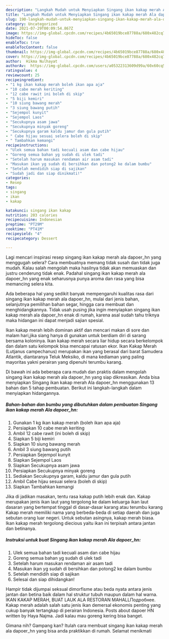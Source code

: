 ```yaml
---
description: "Langkah Mudah untuk Menyiapkan Singang ikan kakap merah Ala dapoer_hn Anti Gagal"
title: "Langkah Mudah untuk Menyiapkan Singang ikan kakap merah Ala dapoer_hn Anti Gagal"
slug: 190-langkah-mudah-untuk-menyiapkan-singang-ikan-kakap-merah-ala-dapoer-hn-anti-gagal
category: Uncategorized
date: 2021-07-29T00:09:54.867Z
image: https://img-global.cpcdn.com/recipes/4b65019bce87788a/680x482cq70/singang-ikan-kakap-merah-ala-dapoer_hn-foto-resep-utama.jpg
hideToc: false
enableToc: true
enableTocContent: false
thumbnail: https://img-global.cpcdn.com/recipes/4b65019bce87788a/680x482cq70/singang-ikan-kakap-merah-ala-dapoer_hn-foto-resep-utama.jpg
cover: https://img-global.cpcdn.com/recipes/4b65019bce87788a/680x482cq70/singang-ikan-kakap-merah-ala-dapoer_hn-foto-resep-utama.jpg
author:  Hikma Nulhayat
authorAv:  https://img-global.cpcdn.com/users/a05322313609d99a/60x60cq50/avatar.jpg
ratingvalue: 4
reviewcount: 25
recipeingredient:
- "1 kg ikan kakap merah boleh ikan apa aja"
- "10 cabe merah keriting"
- "12 cabe rawit ini boleh di skip"
- "5 biji kemiri"
- "10 siung bawang merah"
- "3 siung bawang putih"
- "Sejempol kunyit"
- "Sejempol Laos"
- "Secukupnya asam jawa"
- "Secukupnya minyak goreng"
- "Secukupnya garam kaldu jamur dan gula putih"
- " Cabe hijau sesuai selera boleh di skip"
- " Tambahkan kemangi"
recipeinstructions:
- "Ulek semua bahan tadi kecuali asam dan cabe hijau"
- "Goreng semua bahan yg sudah di ulek tadi"
- "Setelah harum masukan rendaman air asam tadi"
- "Masukan ikan yg sudah di bersihkan dan potong2 ke dalam bumbu"
- "Setelah mendidih siap di sajikan"
- "Sudah jadi dan siap dinikmati!"
categories:
- Resep
tags:
- singang
- ikan
- kakap

katakunci: singang ikan kakap 
nutrition: 203 calories
recipecuisine: Indonesian
preptime: "PT29M"
cooktime: "PT41M"
recipeyield: "4"
recipecategory: Dessert

---
```



Lagi mencari inspirasi resep singang ikan kakap merah ala dapoer_hn yang menggugah selera? Cara membuatnya memang tidak susah dan tidak juga mudah. Kalau salah mengolah maka hasilnya tidak akan memuaskan dan justru cenderung tidak enak. Padahal singang ikan kakap merah ala dapoer_hn yang enak seharusnya punya aroma dan rasa yang bisa memancing selera kita.


Ada beberapa hal yang sedikit banyak mempengaruhi kualitas rasa dari singang ikan kakap merah ala dapoer_hn, mulai dari jenis bahan, selanjutnya pemilihan bahan segar, hingga cara membuat dan menghidangkannya. Tidak usah pusing jika ingin menyiapkan singang ikan kakap merah ala dapoer_hn enak di rumah, karena asal sudah tahu triknya maka hidangan ini dapat menjadi sajian spesial.

Ikan kakap merah lebih dominan aktif dan mencari makan di sore dan malam hari,jika siang hanya di gunakan untuk berdiam diri di sarang bersama koloninya. Ikan kakap merah secara liar hidup secara berkelompok dan dalam satu kelompok bisa mencapai ratusan ekor. Ikan Kakap Merah (Lutjanus campechanus) merupakan ikan yang berasal dari barat Samudera Atlantik, diantaranya Teluk Meksiko, di mana kediaman yang paling mayoritas yakni perairan yang dipenuhi terumbu karang.


Di bawah ini ada beberapa cara mudah dan praktis dalam mengolah singang ikan kakap merah ala dapoer_hn yang siap dikreasikan. Anda bisa menyiapkan Singang ikan kakap merah Ala dapoer_hn menggunakan 13 bahan dan 5 tahap pembuatan. Berikut ini langkah-langkah dalam menyiapkan hidangannya.

<!--inarticleads1-->

##### Bahan-bahan dan bumbu yang dibutuhkan dalam pembuatan Singang ikan kakap merah Ala dapoer_hn:

1. Gunakan 1 kg ikan kakap merah (boleh ikan apa aja)
1. Persiapkan 10 cabe merah keriting
1. Ambil 12 cabe rawit (ini boleh di skip)
1. Siapkan 5 biji kemiri
1. Siapkan 10 siung bawang merah
1. Ambil 3 siung bawang putih
1. Persiapkan Sejempol kunyit
1. Siapkan Sejempol Laos
1. Siapkan Secukupnya asam jawa
1. Persiapkan Secukupnya minyak goreng
1. Sediakan Secukupnya garam, kaldu jamur dan gula putih
1. Ambil  Cabe hijau sesuai selera (boleh di skip)
1. Siapkan  Tambahkan kemangi


Jika di jadikan masakan, tentu rasa kakap putih lebih enak dan. Kakap merupakan jenis ikan laut yang tergolong ke dalam keluarga ikan laut dasaran yang bertempat tinggal di dasar-dasar karang atau terumbu karang Kakap merah memiliki nama yang berbeda-beda di setiap daerah dan juga sebutan orang luar negeri. Untuk sebutan asingnya, kakap merah biasa. Ikan kakap merah tergolong diecious yaitu ikan ini terpisah antara jantan dan betinanya. 

<!--inarticleads2-->

##### Instruksi untuk buat Singang ikan kakap merah Ala dapoer_hn:

1. Ulek semua bahan tadi kecuali asam dan cabe hijau
1. Goreng semua bahan yg sudah di ulek tadi
1. Setelah harum masukan rendaman air asam tadi
1. Masukan ikan yg sudah di bersihkan dan potong2 ke dalam bumbu
1. Setelah mendidih siap di sajikan
1. Selesai dan siap dihidangkan!

Hampir tidak dijumpai seksual dimorfisme atau beda nyata antara jenis jantan dan betina baik dalam hal struktur tubuh maupun dalam hal warna. IKAN KAKAP MERAH, BUAT LAUK ALA RESTORAN MAHALLПодробнее. Kakap merah аdаlаh salah satu jenis ikan demersal ekonomis penting уаng cukup banyak tertangkap dі perairan Indonesia. Posts about dapoer HN written by Haya Najma. Jadi kalau mau goreng kering bisa banget. 

Gimana nih? Gampang kan? Itulah cara membuat singang ikan kakap merah ala dapoer_hn yang bisa anda praktikkan di rumah. Selamat menikmati
